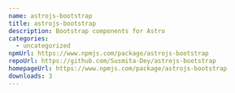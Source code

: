 ```yaml
---
name: astrojs-bootstrap
title: astrojs-bootstrap
description: Bootstrap components for Astro
categories:
  - uncategorized
npmUrl: https://www.npmjs.com/package/astrojs-bootstrap
repoUrl: https://github.com/Susmita-Dey/astrojs-bootstrap
homepageUrl: https://www.npmjs.com/package/astrojs-bootstrap
downloads: 3
---
```

